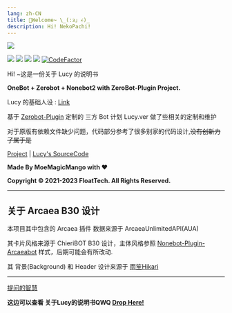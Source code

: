 ```yaml
---
lang: zh-CN
title: 🌈Welcome~ \_(:з」∠)_
description: Hi! NekoPachi!
---
```

![](https://cdn.himoyo.cn/img_service/006pBvLrly1h6r5sgn7kfj325s1e01kx.jpg)



![](https://img.shields.io/badge/HiMoYo-Lucy-blue)     ![](https://img.shields.io/badge/LICENSE-GPL3.0-brightgreen)   ![](https://img.shields.io/badge/Server-TencentCloud-yellowgreen)  ![](https://img.shields.io/badge/FrameWork-OneBot-blue)
[![CodeFactor](https://www.codefactor.io/repository/github/moyoez/lucy_zerobot/badge)](https://www.codefactor.io/repository/github/moyoez/lucy_zerobot)

Hi! ~这是一份关于 Lucy 的说明书

**OneBot + Zerobot + Nonebot2 with ZeroBot-Plugin Project.**

Lucy 的基础人设 : [Link](https://moe.himoyo.cn/archives/14/)

基于 [Zerobot-Plugin](https://github.com/FloatTech/ZeroBot-Plugin) 定制的 三方 Bot 计划 Lucy.ver 做了些相关的定制和维护

对于原版有依赖文件缺少问题，代码部分参考了很多别家的代码设计,~~没有创新力了属于是~~

[Project](https://github.com/FloatTech/ZeroBot-Plugin) | [Lucy's SourceCode](https://github.com/moyoez/Lucy_ZeroBot)

**Made By MoeMagicMango with ❤**

**Copyright © 2021-2023 FloatTech. All Rights Reserved.**

---

## 关于 Arcaea B30 设计

本项目其中包含的 Arcaea 插件 数据来源于 ArcaeaUnlimitedAPI(AUA)

其卡片风格来源于 ChieriBOT B30 设计，主体风格参照 [Nonebot-Plugin-Arcaeabot](https://github.com/SEAFHMC/nonebot-plugin-arcaeabot) 样式，后期可能会有所改动.

其 背景(Background) 和 Header 设计来源于 [雨笙Hikari](https://space.bilibili.com/441390256)

---

[提问的智慧](https://github.com/ryanhanwu/How-To-Ask-Questions-The-Smart-Way/blob/main/README-zh\_CN.md)

**这边可以查看 关于Lucy的说明书QWQ [Drop Here!](/show)**
